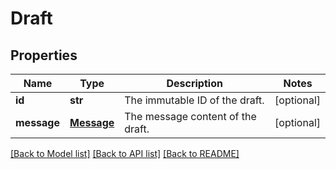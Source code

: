 # Draft

## Properties
Name | Type | Description | Notes
------------ | ------------- | ------------- | -------------
**id** | **str** | The immutable ID of the draft. | [optional] 
**message** | [**Message**](Message.md) | The message content of the draft. | [optional] 

[[Back to Model list]](../README.md#documentation-for-models) [[Back to API list]](../README.md#documentation-for-api-endpoints) [[Back to README]](../README.md)


